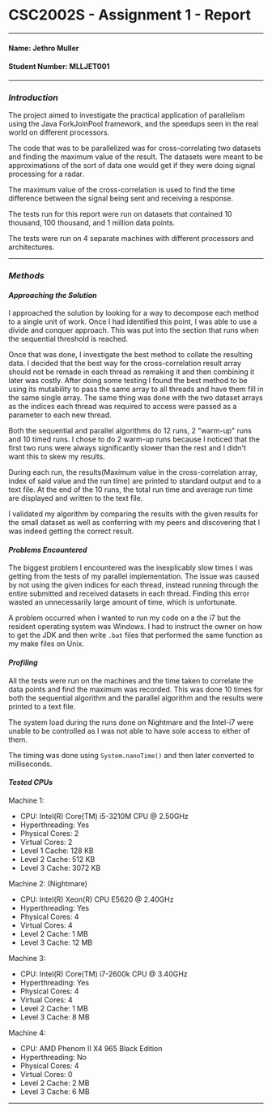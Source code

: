 # CSC2002S - Assignment 1 - Report
---
#### Name: Jethro Muller
#### Student Number: MLLJET001
---
### _Introduction_

The project aimed to investigate the practical application of parallelism using the Java ForkJoinPool framework, and the
speedups seen in the real world on different processors.

The code that was to be parallelized was for cross-correlating two datasets and finding the maximum value of the result. 
The datasets were meant to be approximations of the sort of data one would get if they were doing signal processing for a radar.

The maximum value of the cross-correlation is used to find the time difference between the signal being sent and receiving a response.
 
The tests run for this report were run on datasets that contained 10 thousand, 100 thousand, and 1 million data points.
 
The tests were run on 4 separate machines with different processors and architectures.
 
---
### _Methods_

#### _Approaching the Solution_

I approached the solution by looking for a way to decompose each method to a single unit of work. Once I had identified this point, I was able to use a divide and conquer approach. This was put into the section that runs when the sequential threshold is reached.

Once that was done, I investigate the best method to collate the resulting data. I decided that the best way for the cross-correlation result array should not be remade in each thread as remaking it and then combining it later was costly. After doing some testing I found the best method to be using its mutability to pass the same array to all threads and have them fill in the same single array. The same thing was done with the two dataset arrays as the indices each thread was required to access were passed as a parameter to each new thread.

Both the sequential and parallel algorithms do 12 runs, 2 "warm-up" runs and 10 timed runs. I chose to do 2 warm-up runs because I noticed that the first two runs were always significantly slower than the rest and I didn't want this to skew my results.

During each run, the results(Maximum value in the cross-correlation array, index of said value and the run time) are printed to standard output and to a text file. At the end of the 10 runs, the total run time and average run time are displayed and written to the text file.

I validated my algorithm by comparing the results with the given results for the small dataset as well as conferring with my peers and discovering that I was indeed getting the correct result.

#### _Problems Encountered_

The biggest problem I encountered was the inexplicably slow times I was getting from the tests of my parallel implementation. The issue was caused by not using the given indices for each thread,  instead running through the entire submitted and received datasets in each thread. Finding this error wasted an unnecessarily large amount of time, which is unfortunate.

A problem occurred when I wanted to run my code on a the i7 but the resident operating system was Windows. I had to instruct the owner on how to get the JDK and then write `.bat` files that performed the same function as my make files on Unix.

#### _Profiling_
 
All the tests were run on the machines and the time taken to correlate the data points and find the maximum was recorded.
This was done 10 times for both the sequential algorithm and the parallel algorithm and the results were printed to a text file.
 
The system load during the runs done on Nightmare and the Intel-i7 were unable to be controlled as I was not able to have sole access to either of them.
 
The timing was done using `System.nanoTime()` and then later converted to milliseconds.
 
#### _Tested CPUs_
 
Machine 1:

 * CPU: Intel(R) Core(TM) i5-3210M CPU @ 2.50GHz
 * Hyperthreading: Yes
 * Physical Cores: 2
 * Virtual Cores: 2
 * Level 1 Cache: 128 KB
 * Level 2 Cache: 512 KB
 * Level 3 Cache: 3072 KB

Machine 2: (Nightmare)

 * CPU: Intel(R) Xeon(R) CPU E5620  @ 2.40GHz
 * Hyperthreading: Yes
 * Physical Cores: 4
 * Virtual Cores: 4
 * Level 2 Cache: 1 MB
 * Level 3 Cache: 12 MB

Machine 3:

 * CPU: Intel(R) Core(TM) i7-2600k CPU @ 3.40GHz
 * Hyperthreading: Yes
 * Physical Cores: 4
 * Virtual Cores: 4
 * Level 2 Cache: 1 MB
 * Level 3 Cache: 8 MB
 
 Machine 4:
 
 * CPU: AMD Phenom II X4 965 Black Edition
 * Hyperthreading: No
 * Physical Cores: 4
 * Virtual Cores: 0
 * Level 2 Cache: 2 MB
 * Level 3 Cache: 6 MB
---
